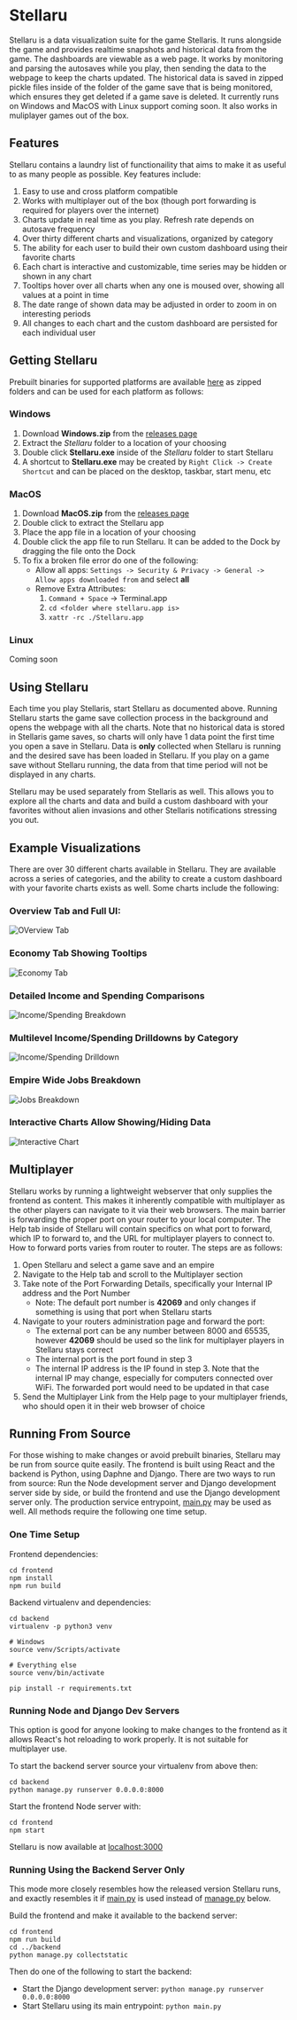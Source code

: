 # Stellaru
Stellaru is a data visualization suite for the game Stellaris. It runs alongside the game and provides realtime snapshots and historical data from the game. The dashboards are viewable as a web page. It works by monitoring and parsing the autosaves while you play, then sending the data to the webpage to keep the charts updated. The historical data is saved in zipped pickle files inside of the folder of the game save that is being monitored, which ensures they get deleted if a game save is deleted. It currently runs on Windows and MacOS with Linux support coming soon. It also works in muliplayer games out of the box.


## Features
Stellaru contains a laundry list of functionaility that aims to make it as useful to as many people as possible. Key features include:
1. Easy to use and cross platform compatible
2. Works with multiplayer out of the box (though port forwarding is required for players over the internet)
3. Charts update in real time as you play. Refresh rate depends on autosave frequency
4. Over thirty different charts and visualizations, organized by category
5. The ability for each user to build their own custom dashboard using their favorite charts
6. Each chart is interactive and customizable, time series may be hidden or shown in any chart
7. Tooltips hover over all charts when any one is moused over, showing all values at a point in time
8. The date range of shown data may be adjusted in order to zoom in on interesting periods
9. All changes to each chart and the custom dashboard are persisted for each individual user


## Getting Stellaru
Prebuilt binaries for supported platforms are available [here](https://github.com/benreid24/Stellaru/releases) as zipped folders and can be used for each platform as follows:

### Windows
1. Download **Windows.zip** from the [releases page](https://github.com/benreid24/Stellaru/releases)
2. Extract the *Stellaru* folder to a location of your choosing
3. Double click **Stellaru.exe** inside of the *Stellaru* folder to start Stellaru
4. A shortcut to **Stellaru.exe** may be created by `Right Click -> Create Shortcut` and can be placed on the desktop, taskbar, start menu, etc

### MacOS
1. Download **MacOS.zip** from the [releases page](https://github.com/benreid24/Stellaru/releases)
2. Double click to extract the Stellaru app
3. Place the app file in a location of your choosing
4. Double click the app file to run Stellaru. It can be added to the Dock by dragging the file onto the Dock
5. To fix a broken file error do one of the following:
    * Allow all apps: `Settings -> Security & Privacy -> General -> Allow apps downloaded from` and select **all**
    * Remove Extra Attributes:
        1. `Command + Space` -> Terminal.app
        2. `cd <folder where stellaru.app is>`
        3. `xattr -rc ./Stellaru.app`

### Linux
Coming soon

## Using Stellaru
Each time you play Stellaris, start Stellaru as documented above. Running Stellaru starts the game save collection process in the background and opens the webpage with all the charts. Note that no historical data is stored in Stellaris game saves, so charts will only have 1 data point the first time you open a save in Stellaru. Data is **only** collected when Stellaru is running and the desired save has been loaded in Stellaru. If you play on a game save without Stellaru running, the data from that time period will not be displayed in any charts.

Stellaru may be used separately from Stellaris as well. This allows you to explore all the charts and data and build a custom dashboard with your favorites without alien invasions and other Stellaris notifications stressing you out.


## Example Visualizations
There are over 30 different charts available in Stellaru. They are available across a series of categories, and the ability to create a custom dashboard with your favorite charts exists as well. Some charts include the following:

### Overview Tab and Full UI:
![OVerview Tab](docs/screenshots/overview.png?raw=true)

### Economy Tab Showing Tooltips
![Economy Tab](docs/screenshots/economyTooltip.png?raw=true)

### Detailed Income and Spending Comparisons
![Income/Spending Breakdown](docs/screenshots/productionChart.png?raw=true)

### Multilevel Income/Spending Drilldowns by Category
![Income/Spending Drilldown](docs/screenshots/economyDrilldown.png?raw=true)

### Empire Wide Jobs Breakdown
![Jobs Breakdown](docs/screenshots/jobsChart.png?raw=true)

### Interactive Charts Allow Showing/Hiding Data
![Interactive Chart](docs/screenshots/isolatedChart.png?raw=true)

## Multiplayer
Stellaru works by running a lightweight webserver that only supplies the frontend as content. This makes it inherently compatible with multiplayer as the other players can navigate to it via their web browsers. The main barrier is forwarding the proper port on your router to your local computer. The Help tab inside of Stellaru will contain specifics on what port to forward, which IP to forward to, and the URL for multiplayer players to connect to. How to forward ports varies from router to router. The steps are as follows:
1. Open Stellaru and select a game save and an empire
2. Navigate to the Help tab and scroll to the Multiplayer section
3. Take note of the Port Forwarding Details, specifically your Internal IP address and the Port Number
    - Note: The default port number is **42069** and only changes if something is using that port when Stellaru starts
4. Navigate to your routers administration page and forward the port:
    - The external port can be any number between 8000 and 65535, however **42069** should be used so the link for multiplayer players in Stellaru stays correct
    - The internal port is the port found in step 3
    - The internal IP address is the IP found in step 3. Note that the internal IP may change, especially for computers connected over WiFi. The forwarded port would need to be updated in that case
5. Send the Multiplayer Link from the Help page to your multiplayer friends, who should open it in their web browser of choice


## Running From Source
For those wishing to make changes or avoid prebuilt binaries, Stellaru may be run from source quite easily. The frontend is built using React and the backend is Python, using Daphne and Django. There are two ways to run from source: Run the Node development server and Django development server side by side, or build the frontend and use the Django development server only. The production service entrypoint, [main.py](backend/main.py) may be used as well. All methods require the following one time setup.

### One Time Setup
Frontend dependencies:
```
cd frontend
npm install
npm run build
```
Backend virtualenv and dependencies:
```
cd backend
virtualenv -p python3 venv

# Windows
source venv/Scripts/activate

# Everything else
source venv/bin/activate

pip install -r requirements.txt
```

### Running Node and Django Dev Servers
This option is good for anyone looking to make changes to the frontend as it allows React's hot reloading to work properly. It is not suitable for multiplayer use.

To start the backend server source your virtualenv from above then:
```
cd backend
python manage.py runserver 0.0.0.0:8000
```
Start the frontend Node server with:
```
cd frontend
npm start
```
Stellaru is now available at [localhost:3000](localhost:3000)

### Running Using the Backend Server Only
This mode more closely resembles how the released version Stellaru runs, and exactly resembles it if [main.py](backend/main.py) is used instead of [manage.py](backend/manage.py) below.

Build the frontend and make it available to the backend server:
```
cd frontend
npm run build
cd ../backend
python manage.py collectstatic
```
Then do one of the following to start the backend:
- Start the Django development server: `python manage.py runserver 0.0.0.0:8000`
- Start Stellaru using its main entrypoint: `python main.py`
